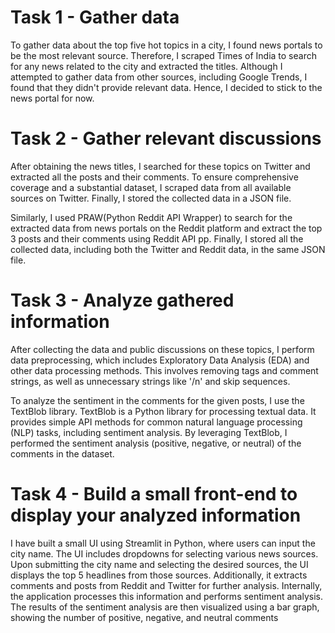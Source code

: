 # Task 1 - Gather data
To gather data about the top five hot topics in a city, I found news portals to be the most relevant source. Therefore, I scraped Times of India to search for any news related to the city and extracted the titles. Although I attempted to gather data from other sources, including Google Trends, I found that they didn't provide relevant data. Hence, I decided to stick to the news portal for now.

# Task 2 - Gather relevant discussions
After obtaining the news titles, I searched for these topics on Twitter and extracted all the posts and their comments. To ensure comprehensive coverage and a substantial dataset, I scraped data from all available sources on Twitter. Finally, I stored the collected data in a JSON file.

Similarly, I used PRAW(Python Reddit API Wrapper) to search for the extracted data from news portals on the Reddit platform and extract the top 3 posts and their comments using Reddit API pp. Finally, I stored all the collected data, including both the Twitter and Reddit data, in the same JSON file.

# Task 3 - Analyze gathered information
After collecting the data and public discussions on these topics, I perform data preprocessing, which includes Exploratory Data Analysis (EDA) and other data processing methods. This involves removing tags and comment strings, as well as unnecessary strings like '/n' and skip sequences.

To analyze the sentiment in the comments for the given posts, I use the TextBlob library. TextBlob is a Python library for processing textual data. It provides simple API methods for common natural language processing (NLP) tasks, including sentiment analysis. By leveraging TextBlob, I performed the sentiment analysis (positive, negative, or neutral) of the comments in the dataset.

# Task 4 - Build a small front-end to display your analyzed information
I have built a small UI using Streamlit in Python, where users can input the city name. The UI includes dropdowns for selecting various news sources. Upon submitting the city name and selecting the desired sources, the UI displays the top 5 headlines from those sources. Additionally, it extracts comments and posts from Reddit and Twitter for further analysis.
Internally, the application processes this information and performs sentiment analysis. The results of the sentiment analysis are then visualized using a bar graph, showing the number of positive, negative, and neutral comments